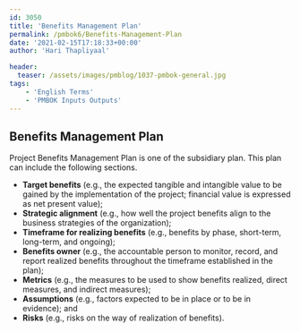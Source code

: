 ```yaml
---
id: 3050   
title: 'Benefits Management Plan'
permalink: /pmbok6/Benefits-Management-Plan
date: '2021-02-15T17:18:33+00:00'
author: 'Hari Thapliyaal'

header:
  teaser: /assets/images/pmblog/1037-pmbok-general.jpg
tags:
    - 'English Terms'
    - 'PMBOK Inputs Outputs'
---
```


## Benefits Management Plan

Project Benefits Management Plan is one of the subsidiary plan. This plan can include the following sections.

- **Target benefits** (e.g., the expected tangible and intangible value to be gained by the implementation of the project; financial value is expressed as net present value);
- **Strategic alignment** (e.g., how well the project benefits align to the business strategies of the organization);
- **Timeframe for realizing benefits** (e.g., benefits by phase, short-term, long-term, and ongoing);
- **Benefits owner** (e.g., the accountable person to monitor, record, and report realized benefits throughout the timeframe established in the plan);
- **Metrics** (e.g., the measures to be used to show benefits realized, direct measures, and indirect measures);
- **Assumptions** (e.g., factors expected to be in place or to be in evidence); and
- **Risks** (e.g., risks on the way of realization of benefits).